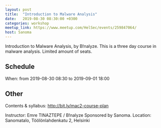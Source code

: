 ```yaml
---
layout: post
title:  "Introduction to Malware Analysis"
date:   2019-08-30 08:30:00 +0300
categories: workshop
meetup_link: https://www.meetup.com/HelSec/events/259847064/
host: Sanoma
---
```

Introduction to Malware Analysis, by B!nalyze. This is a three day course in malware analysis. Limited amount of seats.

## Schedule 
When: from 2019-08-30 08:30 to 2019-09-01 18:00

## Other
Contents & syllabus: http://bit.ly/mac2-course-plan

Instructor: Emre TINAZTEPE / B!nalyze
Sponsored by Sanoma.
Location: Sanomatalo, Töölönlahdenkatu 2, Helsinki
